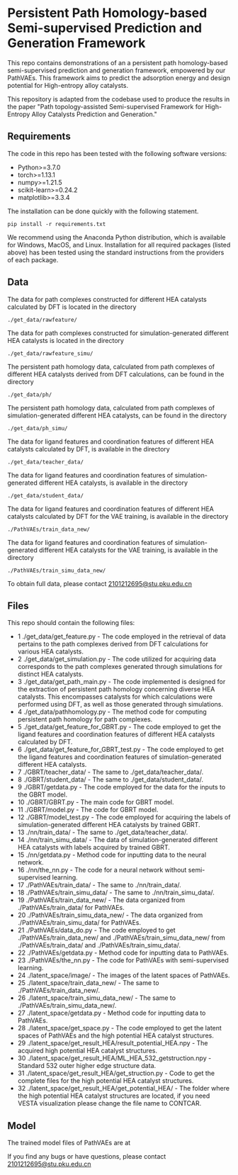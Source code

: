 # Persistent Path Homology-based Semi-supervised Prediction and Generation Framework
This repo contains demonstrations of an a persistent path homology-based semi-supervised prediction and generation framework, empowered by our PathVAEs. This framework aims to predict the adsorption energy and design potential for High-entropy alloy catalysts.

This repository is adapted from the codebase used to produce the results in the paper "Path topology-assisted Semi-supervised Framework for High-Entropy Alloy Catalysts Prediction and Generation."

## Requirements

The code in this repo has been tested with the following software versions:
- Python>=3.7.0
- torch>=1.13.1
- numpy>=1.21.5
- scikit-learn>=0.24.2
- matplotlib>=3.3.4

The installation can be done quickly with the following statement.
```
pip install -r requirements.txt
```

We recommend using the Anaconda Python distribution, which is available for Windows, MacOS, and Linux. Installation for all required packages (listed above) has been tested using the standard instructions from the providers of each package.

## Data

The data for path complexes constructed for different HEA catalysts calculated by DFT is located in the directory
```
./get_data/rawfeature/
```
The data for path complexes constructed for simulation-generated different HEA catalysts is located in the directory
```
./get_data/rawfeature_simu/
```
The persistent path homology data, calculated from path complexes of different HEA catalysts derived from DFT calculations, can be found in the directory
```
./get_data/ph/
```
The persistent path homology data, calculated from path complexes of simulation-generated different HEA catalysts, can be found in the directory
```
./get_data/ph_simu/
```
The data for ligand features and coordination features of different HEA catalysts calculated by DFT, is available in the directory
```
./get_data/teacher_data/
```
The data for ligand features and coordination features of simulation-generated different HEA catalysts, is available in the directory
```
./get_data/student_data/
```
The data for ligand features and coordination features of different HEA catalysts calculated by DFT for the VAE training, is available in the directory
```
./PathVAEs/train_data_new/
```
The data for ligand features and coordination features of simulation-generated different HEA catalysts for the VAE training, is available in the directory
```
./PathVAEs/train_simu_data_new/
```
To obtain full data, please contact 2101212695@stu.pku.edu.cn 


## Files

This repo should contain the following files:
- 1 ./get_data/get_feature.py - The code employed in the retrieval of data pertains to the path complexes derived from DFT calculations for various HEA catalysts.
- 2 ./get_data/get_simulation.py - The code utilized for acquiring data corresponds to the path complexes generated through simulations for distinct HEA catalysts.
- 3 ./get_data/get_path_main.py - The code implemented is designed for the extraction of persistent path homology concerning diverse HEA catalysts. This encompasses catalysts for which calculations were performed using DFT, as well as those generated through simulations.
- 4 ./get_data/pathhomology.py - The method code for computing persistent path homology for path complexes.
- 5 ./get_data/get_feature_for_GBRT.py - The code employed to get the ligand features and coordination features of different HEA catalysts calculated by DFT.
- 6 ./get_data/get_feature_for_GBRT_test.py - The code employed to get the ligand features and coordination features of simulation-generated different HEA catalysts.
- 7 ./GBRT/teacher_data/ - The same to ./get_data/teacher_data/.
- 8 ./GBRT/student_data/ - The same to ./get_data/student_data/.
- 9 ./GBRT/getdata.py - The code employed for the data for the inputs to the GBRT model.
- 10 ./GBRT/GBRT.py - The main code for GBRT model.
- 11 ./GBRT/model.py - The code for GBRT model.
- 12 ./GBRT/model_test.py - The code employed for acquiring the labels of simulation-generated different HEA catalysts by trained GBRT.
- 13 ./nn/train_data/ - The same to ./get_data/teacher_data/.
- 14 ./nn/train_simu_data/ - The data of simulation-generated different HEA catalysts with labels acquired by trained GBRT.
- 15 ./nn/getdata.py - Method code for inputting data to the neural network.
- 16 ./nn/the_nn.py - The code for a neural network without semi-supervised learning.
- 17 ./PathVAEs/train_data/ - The same to ./nn/train_data/.
- 18 ./PathVAEs/train_simu_data/ - The same to ./nn/train_simu_data/.
- 19 ./PathVAEs/train_data_new/ - The data organized from ./PathVAEs/train_data/ for PathVAEs.
- 20 ./PathVAEs/train_simu_data_new/ - The data organized from ./PathVAEs/train_simu_data/ for PathVAEs.
- 21 ./PathVAEs/data_do.py - The code employed to get ./PathVAEs/train_data_new/ and ./PathVAEs/train_simu_data_new/ from ./PathVAEs/train_data/ and ./PathVAEs/train_simu_data/.
- 22 ./PathVAEs/getdata.py - Method code for inputting data to PathVAEs.
- 23 ./PathVAEs/the_nn.py - The code for PathVAEs with semi-supervised learning.
- 24 ./latent_space/image/ - The images of the latent spaces of PathVAEs.
- 25 ./latent_space/train_data_new/ - The same to ./PathVAEs/train_data_new/.
- 26 ./latent_space/train_simu_data_new/ - The same to ./PathVAEs/train_simu_data_new/.
- 27 ./latent_space/getdata.py - Method code for inputting data to PathVAEs.
- 28 ./latent_space/get_space.py - The code employed to get the latent spaces of PathVAEs and the high potential HEA catalyst structures.
- 29 ./latent_space/get_result_HEA/result_potential_HEA.npy - The acquired high potential HEA catalyst structures.
- 30 ./latent_space/get_result_HEA/ML_HEA_532_getstruction.npy - Standard 532 outer higher edge structure data.
- 31 ./latent_space/get_result_HEA/get_struction.py - Code to get the complete files for the high potential HEA catalyst structures.
- 32 ./latent_space/get_result_HEA/get_potential_HEA/ - The folder where the high potential HEA catalyst structures are located, if you need VESTA visualization please change the file name to CONTCAR.

## Model
The trained model files of PathVAEs are at 

If you find any bugs or have questions, please contact 2101212695@stu.pku.edu.cn 